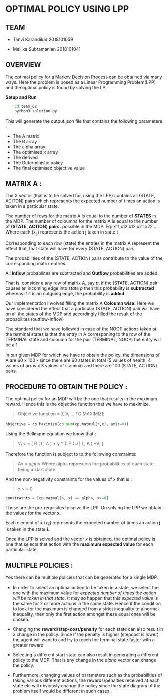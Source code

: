# **OPTIMAL POLICY USING LPP**

## **TEAM** 

* Tanvi Karandikar      2018101059

* Mallika Subramanian   2018101041

## **OVERVIEW**

The optimal policy for a Markov Decision Process can be obtained via many ways. Here the problem is posed as a Linear Programming Problem(LPP) and the optimal policy is found by solving the LP.

**Setup and Run**

```bash
    cd team_62
    python3 solution.py
```

This will generate the output.json file that contains the following parameters : 

* The A matrix
* The R array
* The alpha array
* The optimised x array
* The derived
* The Deterministic policy
* The final optimised objective value


## **MATRIX A :** 

The X vector (that is to be solved for, using the LPP) contains all (STATE, ACITON) pairs which represents the expected number of times an action is taken in a particular state.

The number of rows for the matrix A is equal to the number of **STATES** in the MDP. 
The number of coloumns for the matrix A is equal to the number of **(STATE, ACTION) pairs.** possible in the MDP. 
Eg: x11,x12,x12,x21,x22 ... 
Where each (x<sub>ij</sub>) represents the action **j** taken in state **i**

Corresponding to each row (state) the entries in the matrix A represent the effect that, that state will have for every (STATE, ACTION) pair. 

The probabilities of the (STATE, ACTION) pairs contribute to the value of the corresponding matrix entries.

All **Inflow** probabilites are subtracted and **Outflow** probabilities are added. 

That is, consider a any row of matrix A, say *p*, if the (STATE, ACTION) pair causes an incoming edge into *state p* then this probability is **subtracted** whereas if it is an outgoing edge, the probability is **added**.

Our implementation involves filling the matrix A **Coloumn wise**. Here we have considered the effect that a particular (STATE, ACTION) pair will have on all the states of the MDP and accordingly filled the result of the probabilites (outflow-inflow)

The standard that we have followed in case of the NOOP actions taken at the terminal states is that the entry in A corresponing to the row of the TERMINAL state and coloumn for the pair (TERMINAL, NOOP) the entry will be a 1.

In our given MDP for which we have to obtain the policy, the dimensions of A are 60 x 100 - since there are 60 states in total (5 values of health, 4 values of arros x 3 values of stamina) and there are 100 (STATE, ACTION) pairs.


## **PROCEDURE TO OBTAIN THE POLICY :**

The optimal policy for an MDP will be the one that results in the maximum reward. Hence this is the objective function that we have to maximize. 

> Objective function = Σ V<sub>i</sub>  ... TO MAXIMIZE
```python
objective = cp.Maximize(cp.sum(cp.matmul(r,x), axis=0))
```
Using the Bellmann equation we know that :

> V<sub>i</sub> < = [ R ( I , A ) + γ * Σ P ( J | I , A ) *V<sub>j</sub> ]

Therefore the function is subject to to the following constraints:

> Ax = *alpha*
Where alpha represents the probabilities of each state being a start state.

And the non-negativity constraints for the values of x that is : 

> x > = 0

```python
constraints = [cp.matmul(a, x) == alpha, x>=0]
```

These are the pre-requisites to solve the LPP. On solving the LPP we obtain the values for the vector **x**.

Each element of **x** (x<sub>ij</sub>) represents the expected number of times an action **j** is taken in the state **i**. 

Once the LPP is solved and the vector *x* is obtained, the optimal policy is one that selects that action with the **maximum expected value** for each particular state. 


 <!-- Can there be multiple policies? Why? What changes can you make in your code to
generate another policy? ​(Do not paste code snippets, explain the changes in
terms of how they will affect the A matrix, R vector, alpha vector etc.) -->


## **MULTIPLE POLICIES :**

Yes there can be multiple policies that can be generated for a single MDP. 

* In order to select an optimal action to be taken in a state, we select the one with the maximum value for *expected number of times the action will be taken in that state*. It may so happen that this *expected value* is the same for 2 or more actions in the same state. Hence if the condition to look for the maximum is changed from a strict inequality to a normal inequality, then only the first action amongst these equal ones will be chosen. 

* Changing the **reward/step-cost/penalty** for each state can also result in a change in the policy. Since if the penalty is higher (stepcost is lower) the agent will want to and try to reach the terminal state faster with a greater reward.

* Selecting a different start state can also result in generating a different policy to the MDP. That is any change in the *alpha* vector can change the policy. 

* Furthermore, changing values of parameters such as the probabilities of taking various different actions, the rewards/penalties received at each state etc will obviously change the policy since the state diagram of the problem itself would be different in such cases.
